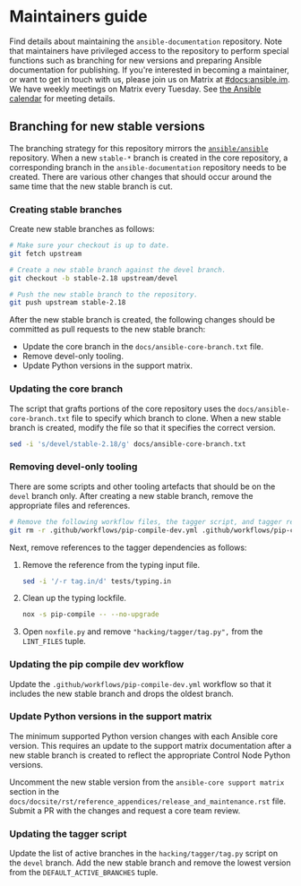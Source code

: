 # Maintainers guide

Find details about maintaining the `ansible-documentation` repository.
Note that maintainers have privileged access to the repository to perform special functions such as branching for new versions and preparing Ansible documentation for publishing.
If you're interested in becoming a maintainer, or want to get in touch with us, please join us on Matrix at [#docs:ansible.im](https://matrix.to/#/#docs:ansible.im).
We have weekly meetings on Matrix every Tuesday.
See [the Ansible calendar](https://forum.ansible.com/upcoming-events) for meeting details.

## Branching for new stable versions

The branching strategy for this repository mirrors the [`ansible/ansible`](https://github.com/ansible/ansible) repository.
When a new `stable-*` branch is created in the core repository, a corresponding branch in the `ansible-documentation` repository needs to be created.
There are various other changes that should occur around the same time that the new stable branch is cut.

### Creating stable branches

Create new stable branches as follows:

```bash
# Make sure your checkout is up to date.
git fetch upstream

# Create a new stable branch against the devel branch.
git checkout -b stable-2.18 upstream/devel

# Push the new stable branch to the repository.
git push upstream stable-2.18
```

After the new stable branch is created, the following changes should be committed as pull requests to the new stable branch:

* Update the core branch in the `docs/ansible-core-branch.txt` file.
* Remove devel-only tooling.
* Update Python versions in the support matrix.

### Updating the core branch

The script that grafts portions of the core repository uses the `docs/ansible-core-branch.txt` file to specify which branch to clone.
When a new stable branch is created, modify the file so that it specifies the correct version.

```bash
sed -i 's/devel/stable-2.18/g' docs/ansible-core-branch.txt
```

### Removing devel-only tooling

There are some scripts and other tooling artefacts that should be on the `devel` branch only.
After creating a new stable branch, remove the appropriate files and references.

```bash
# Remove the following workflow files, the tagger script, and tagger requirements.
git rm -r .github/workflows/pip-compile-dev.yml .github/workflows/pip-compile-docs.yml .github/workflows/reusable-pip-compile.yml .github/workflows/tag.yml .github/workflows/build-package-docs.yaml hacking/tagger tests/tag.*
```

Next, remove references to the tagger dependencies as follows:

1. Remove the reference from the typing input file.

   ```bash
   sed -i '/-r tag.in/d' tests/typing.in
   ```

2. Clean up the typing lockfile.

   ```bash
   nox -s pip-compile -- --no-upgrade
   ```

3. Open `noxfile.py` and remove `"hacking/tagger/tag.py",` from the `LINT_FILES` tuple.

### Updating the pip compile dev workflow

Update the `.github/workflows/pip-compile-dev.yml` workflow so that it includes the new stable branch and drops the oldest branch.

### Update Python versions in the support matrix

The minimum supported Python version changes with each Ansible core version.
This requires an update to the support matrix documentation after a new stable branch is created to reflect the appropriate Control Node Python versions.

Uncomment the new stable version from the `ansible-core support matrix` section in the `docs/docsite/rst/reference_appendices/release_and_maintenance.rst` file.
Submit a PR with the changes and request a core team review.

### Updating the tagger script

Update the list of active branches in the `hacking/tagger/tag.py` script on the `devel` branch.
Add the new stable branch and remove the lowest version from the `DEFAULT_ACTIVE_BRANCHES` tuple.
